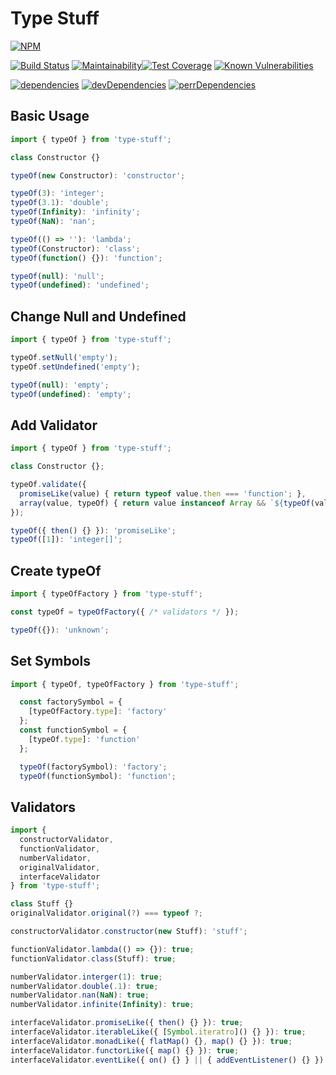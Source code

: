 # Type Stuff

[![NPM](https://nodei.co/npm/type-stuff.png)](https://nodei.co/npm/type-stuff/)

[![Build Status](https://travis-ci.org/Mateus-Oli/type-stuff.svg?branch=master)](https://travis-ci.org/Mateus-Oli/type-stuff)
[![Maintainability](https://api.codeclimate.com/v1/badges/e15c4505d289e0b67dc2/maintainability)](https://codeclimate.com/github/Mateus-Oli/type-stuff/maintainability)[![Test Coverage](https://api.codeclimate.com/v1/badges/e15c4505d289e0b67dc2/test_coverage)](https://codeclimate.com/github/Mateus-Oli/type-stuff/test_coverage)
[![Known Vulnerabilities](https://snyk.io/test/github/mateus-oli/type-stuff/badge.svg?targetFile=package.json)](https://snyk.io/test/github/mateus-oli/type-stuff?targetFile=package.json)

[![dependencies](https://david-dm.org/Mateus-Oli/type-stuff.svg)](https://david-dm.org/Mateus-Oli/type-stuff)
[![devDependencies](https://david-dm.org/Mateus-Oli/type-stuff/dev-status.svg)](https://david-dm.org/Mateus-Oli/type-stuff)
[![perrDependencies](https://david-dm.org/Mateus-Oli/type-stuff/peer-status.svg)](https://david-dm.org/Mateus-Oli/type-stuff)

## Basic Usage
```typescript
import { typeOf } from 'type-stuff';

class Constructor {}

typeOf(new Constructor): 'constructor';

typeOf(3): 'integer';
typeOf(3.1): 'double';
typeOf(Infinity): 'infinity';
typeOf(NaN): 'nan';

typeOf(() => ''): 'lambda';
typeOf(Constructor): 'class';
typeOf(function() {}): 'function';

typeOf(null): 'null';
typeOf(undefined): 'undefined';
```

## Change Null and Undefined
```typescript
import { typeOf } from 'type-stuff';

typeOf.setNull('empty');
typeOf.setUndefined('empty');

typeOf(null): 'empty';
typeOf(undefined): 'empty';
```

## Add Validator
```typescript
import { typeOf } from 'type-stuff';

class Constructor {};

typeOf.validate({
  promiseLike(value) { return typeof value.then === 'function'; },
  array(value, typeOf) { return value instanceof Array && `${typeOf(value[0])}[]`; }
});

typeOf({ then() {} }): 'promiseLike';
typeOf([1]): 'integer[]';
```

## Create typeOf
```typescript
import { typeOfFactory } from 'type-stuff';

const typeOf = typeOfFactory({ /* validators */ });

typeOf({}): 'unknown';
```

## Set Symbols
```typescript
import { typeOf, typeOfFactory } from 'type-stuff';

  const factorySymbol = {
    [typeOfFactory.type]: 'factory'
  };
  const functionSymbol = {
    [typeOf.type]: 'function'
  };

  typeOf(factorySymbol): 'factory';
  typeOf(functionSymbol): 'function';
```

## Validators
```typescript
import {
  constructorValidator,
  functionValidator,
  numberValidator,
  originalValidator,
  interfaceValidator
} from 'type-stuff';

class Stuff {}
originalValidator.original(?) === typeof ?;

constructorValidator.constructor(new Stuff): 'stuff';

functionValidator.lambda(() => {}): true;
functionValidator.class(Stuff): true;

numberValidator.interger(1): true;
numberValidator.double(.1): true;
numberValidator.nan(NaN): true;
numberValidator.infinite(Infinity): true;

interfaceValidator.promiseLike({ then() {} }): true;
interfaceValidator.iterableLike({ [Symbol.iteratro]() {} }): true;
interfaceValidator.monadLike({ flatMap() {}, map() {} }): true;
interfaceValidator.functorLike({ map() {} }): true;
interfaceValidator.eventLike({ on() {} } || { addEventListener() {} }): true;
```
